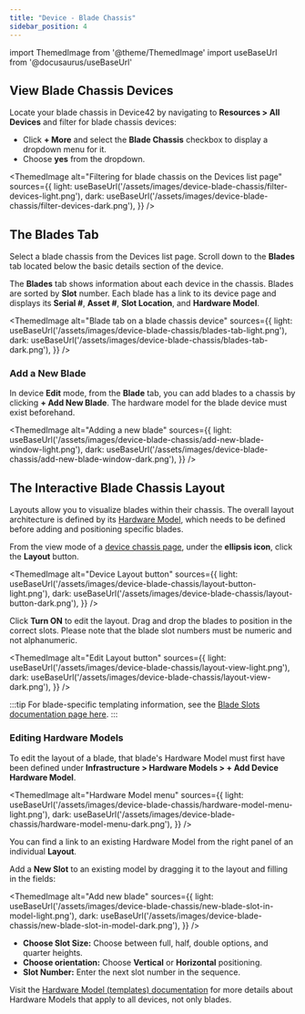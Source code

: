 ```yaml
---
title: "Device - Blade Chassis"
sidebar_position: 4
---
```


import ThemedImage from '@theme/ThemedImage'
import useBaseUrl from '@docusaurus/useBaseUrl'

## View Blade Chassis Devices

Locate your blade chassis in Device42 by navigating to **Resources > All Devices** and filter for blade chassis devices: 
- Click **+ More** and select the **Blade Chassis** checkbox to display a dropdown menu for it.
- Choose **yes** from the dropdown. 

<ThemedImage
  alt="Filtering for blade chassis on the Devices list page"
  sources={{
    light: useBaseUrl('/assets/images/device-blade-chassis/filter-devices-light.png'),
    dark: useBaseUrl('/assets/images/device-blade-chassis/filter-devices-dark.png'),
  }}
/>

## The Blades Tab

Select a blade chassis from the Devices list page. Scroll down to the **Blades** tab located below the basic details section of the device.

The **Blades** tab shows information about each device in the chassis. Blades are sorted by **Slot** number. Each blade has a link to its device page and displays its **Serial #**, **Asset #**, **Slot Location**, and **Hardware Model**.

<ThemedImage
  alt="Blade tab on a blade chassis device"
  sources={{
    light: useBaseUrl('/assets/images/device-blade-chassis/blades-tab-light.png'),
    dark: useBaseUrl('/assets/images/device-blade-chassis/blades-tab-dark.png'),
  }}
/>

### Add a New Blade 

In device **Edit** mode, from the **Blade** tab, you can add blades to a chassis by clicking **+ Add New Blade**. The hardware model for the blade device must exist beforehand.

<ThemedImage
  alt="Adding a new blade"
  sources={{
    light: useBaseUrl('/assets/images/device-blade-chassis/add-new-blade-window-light.png'),
    dark: useBaseUrl('/assets/images/device-blade-chassis/add-new-blade-window-dark.png'),
  }}
/>

## The Interactive Blade Chassis Layout

Layouts allow you to visualize blades within their chassis. The overall layout architecture is defined by its [Hardware Model](#editing-hardware-models), which needs to be defined before adding and positioning specific blades. 

From the view mode of a [device chassis page](#view-blade-chassis-devices), under the **ellipsis icon**, click the **Layout** button. 

<ThemedImage
  alt="Device Layout button"
  sources={{
    light: useBaseUrl('/assets/images/device-blade-chassis/layout-button-light.png'),
    dark: useBaseUrl('/assets/images/device-blade-chassis/layout-button-dark.png'),
  }}
/>

Click **Turn ON** to edit the layout. Drag and drop the blades to position in the correct slots. Please note that the blade slot numbers must be numeric and not alphanumeric.

<ThemedImage
  alt="Edit Layout button"
  sources={{
    light: useBaseUrl('/assets/images/device-blade-chassis/layout-view-light.png'),
    dark: useBaseUrl('/assets/images/device-blade-chassis/layout-view-dark.png'),
  }}
/>


:::tip
For blade-specific templating information, see the [Blade Slots documentation page here](device-blade-slots.md).
:::

### Editing Hardware Models

To edit the layout of a blade, that blade's Hardware Model must first have been defined under **Infrastructure > Hardware Models > + Add Device Hardware Model**. 

<ThemedImage
  alt="Hardware Model menu"
  sources={{
    light: useBaseUrl('/assets/images/device-blade-chassis/hardware-model-menu-light.png'),
    dark: useBaseUrl('/assets/images/device-blade-chassis/hardware-model-menu-dark.png'),
  }}
/>

You can find a link to an existing Hardware Model from the right panel of an individual **Layout**.

Add a **New Slot** to an existing model by dragging it to the layout and filling in the fields:

<ThemedImage
  alt="Add new blade"
  sources={{
    light: useBaseUrl('/assets/images/device-blade-chassis/new-blade-slot-in-model-light.png'),
    dark: useBaseUrl('/assets/images/device-blade-chassis/new-blade-slot-in-model-dark.png'),
  }}
/>

- **Choose Slot Size:**  Choose between full, half, double options, and quarter heights.
- **Choose orientation:** Choose **Vertical** or **Horizontal** positioning.
- **Slot Number:** Enter the next slot number in the sequence.

Visit the [Hardware Model (templates) documentation](hardware-models-templates.mdx) for more details about Hardware Models that apply to all devices, not only blades.
